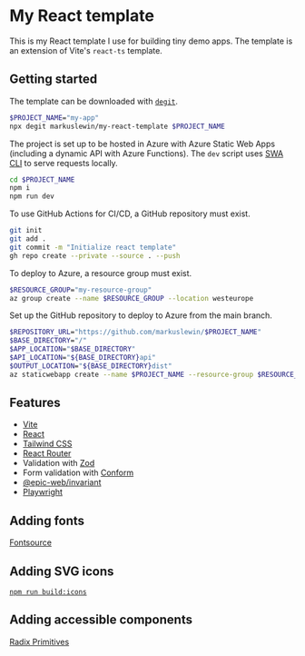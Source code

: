 # My React template

This is my React template I use for building tiny demo apps. The template is an extension of Vite's `react-ts` template.

## Getting started

The template can be downloaded with [`degit`](https://github.com/Rich-Harris/degit).

```bash
$PROJECT_NAME="my-app"
npx degit markuslewin/my-react-template $PROJECT_NAME
```

The project is set up to be hosted in Azure with Azure Static Web Apps (including a dynamic API with Azure Functions). The `dev` script uses [SWA CLI](https://azure.github.io/static-web-apps-cli/) to serve requests locally.

```bash
cd $PROJECT_NAME
npm i
npm run dev
```

To use GitHub Actions for CI/CD, a GitHub repository must exist.

```bash
git init
git add .
git commit -m "Initialize react template"
gh repo create --private --source . --push
```

To deploy to Azure, a resource group must exist.

```bash
$RESOURCE_GROUP="my-resource-group"
az group create --name $RESOURCE_GROUP --location westeurope
```

Set up the GitHub repository to deploy to Azure from the main branch.

```bash
$REPOSITORY_URL="https://github.com/markuslewin/$PROJECT_NAME"
$BASE_DIRECTORY="/"
$APP_LOCATION="$BASE_DIRECTORY"
$API_LOCATION="${BASE_DIRECTORY}api"
$OUTPUT_LOCATION="${BASE_DIRECTORY}dist"
az staticwebapp create --name $PROJECT_NAME --resource-group $RESOURCE_GROUP --location westeurope --sku Free --source $REPOSITORY_URL --branch main --app-location $APP_LOCATION --api-location $API_LOCATION --output-location $OUTPUT_LOCATION --login-with-github
```

## Features

- [Vite](https://vitejs.dev/)
- [React](https://react.dev/)
- [Tailwind CSS](https://tailwindcss.com/)
- [React Router](https://reactrouter.com/en/main)
- Validation with [Zod](https://zod.dev/)
- Form validation with [Conform](https://conform.guide/)
- [@epic-web/invariant](https://github.com/epicweb-dev/invariant)
- [Playwright](https://playwright.dev/)

## Adding fonts

[Fontsource](https://fontsource.org/)

## Adding SVG icons

[`npm run build:icons`](https://www.jacobparis.com/content/svg-icons)

## Adding accessible components

[Radix Primitives](https://www.radix-ui.com/primitives/docs/overview/introduction)
